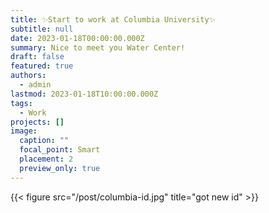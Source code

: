 ```yaml
---
title: ✨Start to work at Columbia University✨
subtitle: null
date: 2023-01-18T00:00:00.000Z
summary: Nice to meet you Water Center!
draft: false
featured: true
authors:
  - admin
lastmod: 2023-01-18T10:00:00.000Z
tags:
  - Work
projects: []
image:
  caption: ""
  focal_point: Smart
  placement: 2
  preview_only: true
---
```

{{< figure src="/post/columbia-id.jpg" title="got new id" >}}



<!-- 
## Overview

Are you David? -->


